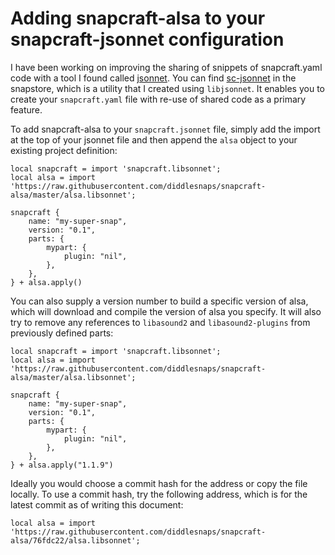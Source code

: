 # Adding snapcraft-alsa to your snapcraft-jsonnet configuration

I have been working on improving the sharing of snippets of
snapcraft.yaml code with a tool I found called
[jsonnet](https://jsonnet.org/). You can find
[sc-jsonnet](https://snapcraft.io/sc-jsonnet) in the snapstore,
which is a utility that I created using `libjsonnet`. It
enables you to create your `snapcraft.yaml` file with re-use
of shared code as a primary feature.

To add snapcraft-alsa to your `snapcraft.jsonnet` file, simply
add the import at the top of your jsonnet file and then append
the `alsa` object to your existing project definition:

```jsonnet
local snapcraft = import 'snapcraft.libsonnet';
local alsa = import 'https://raw.githubusercontent.com/diddlesnaps/snapcraft-alsa/master/alsa.libsonnet';

snapcraft {
    name: "my-super-snap",
    version: "0.1",
    parts: {
        mypart: {
            plugin: "nil",
        },
    },
} + alsa.apply()
```

You can also supply a version number to build a specific version of alsa, which will download and compile the version of alsa you specify. It will also try to remove any references to `libasound2` and `libasound2-plugins` from previously defined parts:

```jsonnet
local snapcraft = import 'snapcraft.libsonnet';
local alsa = import 'https://raw.githubusercontent.com/diddlesnaps/snapcraft-alsa/master/alsa.libsonnet';

snapcraft {
    name: "my-super-snap",
    version: "0.1",
    parts: {
        mypart: {
            plugin: "nil",
        },
    },
} + alsa.apply("1.1.9")
```

Ideally you would choose a commit hash for the address or copy the
file locally. To use a commit hash, try the following address,
which is for the latest commit as of writing this document:

```jsonnet
local alsa = import 'https://raw.githubusercontent.com/diddlesnaps/snapcraft-alsa/76fdc22/alsa.libsonnet';
```
